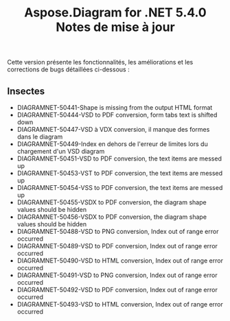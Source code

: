 ﻿---
title: Aspose.Diagram for .NET 5.4.0 Notes de mise à jour
type: docs
weight: 60
url: /fr/net/aspose-diagram-for-net-5-4-0-release-notes/
---
Cette version présente les fonctionnalités, les améliorations et les corrections de bugs détaillées ci-dessous :
## **Insectes**
- DIAGRAMNET-50441-Shape is missing from the output HTML format
- DIAGRAMNET-50444-VSD to PDF conversion, form tabs text is shifted down
- DIAGRAMNET-50447-VSD à VDX conversion, il manque des formes dans le diagram
- DIAGRAMNET-50449-Index en dehors de l'erreur de limites lors du chargement d'un VSD diagram
- DIAGRAMNET-50451-VSD to PDF conversion, the text items are messed up
- DIAGRAMNET-50453-VST to PDF conversion, the text items are messed up
- DIAGRAMNET-50454-VSS to PDF conversion, the text items are messed up
- DIAGRAMNET-50455-VSDX to PDF conversion, the diagram shape values should be hidden
- DIAGRAMNET-50456-VSDX to PDF conversion, the diagram shape values should be hidden
- DIAGRAMNET-50488-VSD to PNG conversion, Index out of range error occurred
- DIAGRAMNET-50489-VSD to PDF conversion, Index out of range error occurred
- DIAGRAMNET-50490-VSD to HTML conversion, Index out of range error occurred
- DIAGRAMNET-50491-VSD to PNG conversion, Index out of range error occurred
- DIAGRAMNET-50492-VSD to PDF conversion, Index out of range error occurred
- DIAGRAMNET-50493-VSD to HTML conversion, Index out of range error occurred

